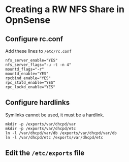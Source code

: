 # Creating a RW NFS Share in OpnSense

## Configure rc.conf

Add these lines to `/etc/rc.conf`

```
nfs_server_enable="YES"
nfs_server_flags="-u -t -n 4"
mountd_flags="-r"
mountd_enable="YES"
rpcbind_enable="YES"
rpc_statd_enable="YES"
rpc_lockd_enable="YES"
```

## Configure hardlinks

Symlinks cannot be used, it must be a hardlink.

```
mkdir -p /exports/var/dhcpd/var
mkdir -p /exports/var/dhcpd/etc
ln -l /var/dhcpd/var/db /exports/var/dhcpd/var/db
ln -l /var/dhcpd/etc /exports/var/dhcpd/etc
```

## Edit the `/etc/exports` file
